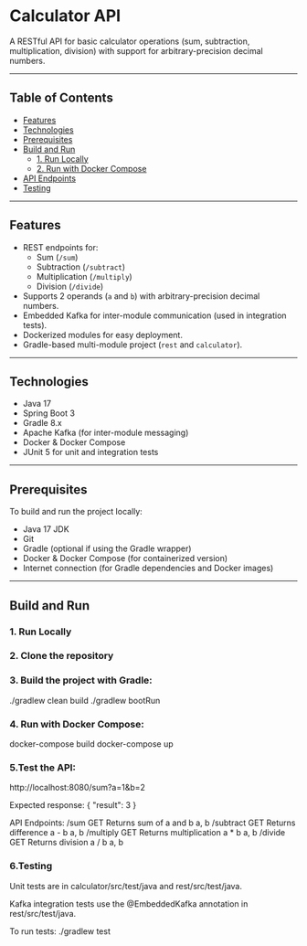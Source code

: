 # Calculator API

A RESTful API for basic calculator operations (sum, subtraction, multiplication, division) with support for arbitrary-precision decimal numbers.

---

## Table of Contents

- [Features](#features)
- [Technologies](#technologies)
- [Prerequisites](#prerequisites)
- [Build and Run](#build-and-run)
  - [1. Run Locally](#1-run-locally)
  - [2. Run with Docker Compose](#2-run-with-docker-compose)
- [API Endpoints](#api-endpoints)
- [Testing](#testing)

---

## Features

- REST endpoints for:
  - Sum (`/sum`)
  - Subtraction (`/subtract`)
  - Multiplication (`/multiply`)
  - Division (`/divide`)
- Supports 2 operands (`a` and `b`) with arbitrary-precision decimal numbers.
- Embedded Kafka for inter-module communication (used in integration tests).
- Dockerized modules for easy deployment.
- Gradle-based multi-module project (`rest` and `calculator`).

---

## Technologies

- Java 17
- Spring Boot 3
- Gradle 8.x
- Apache Kafka (for inter-module messaging)
- Docker & Docker Compose
- JUnit 5 for unit and integration tests

---

## Prerequisites

To build and run the project locally:

- Java 17 JDK
- Git
- Gradle (optional if using the Gradle wrapper)
- Docker & Docker Compose (for containerized version)
- Internet connection (for Gradle dependencies and Docker images)

---

## Build and Run

### 1. Run Locally

### 2. Clone the repository

### 3. Build the project with Gradle:
./gradlew clean build
./gradlew bootRun

### 4. Run with Docker Compose:
docker-compose build
docker-compose up

### 5.Test the API:
http://localhost:8080/sum?a=1&b=2

Expected response:
{
  "result": 3
}

API Endpoints:
/sum	GET	Returns sum of a and b	a, b
/subtract	GET	Returns difference a - b	a, b
/multiply	GET	Returns multiplication a * b	a, b
/divide	GET	Returns division a / b	a, b


### 6.Testing

Unit tests are in calculator/src/test/java and rest/src/test/java.

Kafka integration tests use the @EmbeddedKafka annotation in rest/src/test/java.

To run tests:
./gradlew test
